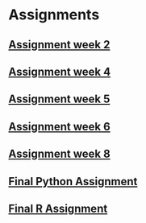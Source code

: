 # Assignments
## [Assignment week 2](https://github.com/jaspervdgaag/Assignments/blob/master/Assignment_week_2%20(1).ipynb)
## [Assignment week 4](https://github.com/jaspervdgaag/Assignments/blob/master/Assignment_week_4.ipynb) 
## [Assignment week 5](https://github.com/jaspervdgaag/Assignments/blob/master/Assignment_week_5.ipynb)
## [Assignment week 6](https://github.com/jaspervdgaag/Assignments/blob/master/assignment4.ipynb)
## [Assignment week 8](https://github.com/jaspervdgaag/Assignments/blob/master/assignment5.ipynb)
## [Final Python Assignment](https://github.com/jaspervdgaag/Assignments/blob/master/Final_Assignment_Python_1_students%20(1).ipynb)
## [Final R Assignment](https://github.com/jaspervdgaag/Assignments/blob/master/OECD_R_exam%20(2).ipynb)
